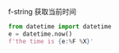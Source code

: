 f-string 获取当前时间

```python
from datetime import datetime
e = datetime.now()
f'the time is {e:%F %X}'
```
